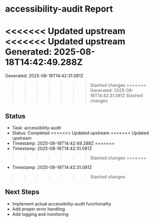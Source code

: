# accessibility-audit Report

<<<<<<< Updated upstream
<<<<<<< Updated upstream
Generated: 2025-08-18T14:42:49.288Z
=======
Generated: 2025-08-18T14:42:31.081Z
>>>>>>> Stashed changes
=======
Generated: 2025-08-18T14:42:31.081Z
>>>>>>> Stashed changes

## Status
- Task: accessibility-audit
- Status: Completed
<<<<<<< Updated upstream
<<<<<<< Updated upstream
- Timestamp: 2025-08-18T14:42:49.288Z
=======
- Timestamp: 2025-08-18T14:42:31.081Z
>>>>>>> Stashed changes
=======
- Timestamp: 2025-08-18T14:42:31.081Z
>>>>>>> Stashed changes

## Next Steps
- Implement actual accessibility-audit functionality
- Add proper error handling
- Add logging and monitoring
